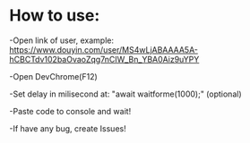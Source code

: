 # How to use:
-Open link of user, example: https://www.douyin.com/user/MS4wLjABAAAA5A-hCBCTdv102baOvaoZqg7nCIW_Bn_YBA0Aiz9uYPY

-Open DevChrome(F12)

-Set delay in milisecond at: "await waitforme(1000);" (optional)

-Paste code to console and wait!

-If have any bug, create Issues!
